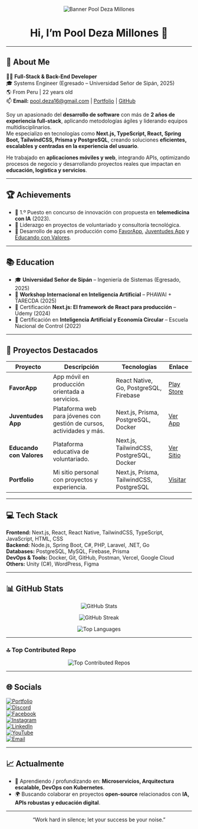 <!-- Banner -->
<p align="center">
  <img src="https://capsule-render.vercel.app/api?text=Pool%20Deza%20Millones&animation=fadeIn&color=gradient&height=120" alt="Banner Pool Deza Millones" />
</p>

<h1 align="center">Hi, I’m Pool Deza Millones 👋</h1>

---

## 💫 About Me
👨‍💻 **Full-Stack & Back-End Developer**  
🎓 Systems Engineer (Egresado – Universidad Señor de Sipán, 2025)  
🌎 From Peru | 22 years old  
📫 **Email:** pool.deza16@gmail.com | [Portfolio](https://ipool23.vercel.app/projects) | [GitHub](https://github.com/iPool23)  

Soy un apasionado del **desarrollo de software** con más de **2 años de experiencia full-stack**, aplicando metodologías ágiles y liderando equipos multidisciplinarios.  
Me especializo en tecnologías como **Next.js, TypeScript, React, Spring Boot, TailwindCSS, Prisma y PostgreSQL**, creando soluciones **eficientes, escalables y centradas en la experiencia del usuario**.  

He trabajado en **aplicaciones móviles y web**, integrando APIs, optimizando procesos de negocio y desarrollando proyectos reales que impactan en **educación, logística y servicios**.  

---

## 🏆 Achievements
- 🥇 1.º Puesto en concurso de innovación con propuesta en **telemedicina con IA** (2023).  
- 🤝 Liderazgo en proyectos de voluntariado y consultoría tecnológica.  
- 🚀 Desarrollo de apps en producción como [FavorApp](https://play.google.com/store/apps/details?id=com.favorapp&hl=es_PE), [Juventudes App](https://www.juventudes.app/) y [Educando con Valores](https://educandoconvalores.vercel.app/).  

---

## 📚 Education
- 🎓 **Universidad Señor de Sipán** – Ingeniería de Sistemas (Egresado, 2025)  
- 📘 **Workshop Internacional en Inteligencia Artificial** – PHAWAI + TARECDA (2025)  
- 📗 Certificación **Next.js: El framework de React para producción** – Udemy (2024)  
- 📗 Certificación en **Inteligencia Artificial y Economía Circular** – Escuela Nacional de Control (2022)  

---

## 🚀 Proyectos Destacados
| Proyecto | Descripción | Tecnologías | Enlace |
|----------|-------------|-------------|--------|
| **FavorApp** | App móvil en producción orientada a servicios. | React Native, Go, PostgreSQL, Firebase | [Play Store](https://play.google.com/store/apps/details?id=com.favorapp&hl=es_PE) |
| **Juventudes App** | Plataforma web para jóvenes con gestión de cursos, actividades y más. | Next.js, Prisma, PostgreSQL, Docker | [Ver App](https://www.juventudes.app/) |
| **Educando con Valores** | Plataforma educativa de voluntariado. | Next.js, TailwindCSS, PostgreSQL, Docker | [Ver Sitio](https://educandoconvalores.vercel.app/) |
| **Portfolio** | Mi sitio personal con proyectos y experiencia. | Next.js, Prisma, TailwindCSS, PostgreSQL | [Visitar](https://ipool23.vercel.app/projects) |

---

## 💻 Tech Stack
**Frontend:** Next.js, React, React Native, TailwindCSS, TypeScript, JavaScript, HTML, CSS  
**Backend:** Node.js, Spring Boot, C#, PHP, Laravel, .NET, Go  
**Databases:** PostgreSQL, MySQL, Firebase, Prisma  
**DevOps & Tools:** Docker, Git, GitHub, Postman, Vercel, Google Cloud  
**Others:** Unity (C#), WordPress, Figma  

---

## 📊 GitHub Stats
<p align="center">
  <img src="https://github-readme-stats.vercel.app/api?username=iPool23&show_icons=true&theme=aura&hide_border=false&count_private=true" alt="GitHub Stats" />
</p>

<p align="center">
  <img src="https://nirzak-streak-stats.vercel.app/?user=iPool23&theme=aura&hide_border=false" alt="GitHub Streak" />
</p>

<p align="center">
  <img src="https://github-readme-stats.vercel.app/api/top-langs/?username=iPool23&layout=compact&theme=aura&hide_border=false&count_private=true" alt="Top Languages" />
</p>

---

### 🔝 Top Contributed Repo
<p align="center">
  <img src="https://github-contributor-stats.vercel.app/api?username=iPool23&limit=5&theme=aura&combine_all_yearly_contributions=true" alt="Top Contributed Repos" />
</p>

---

## 🌐 Socials
[![Portfolio](https://img.shields.io/badge/Portfolio-%23000000.svg?logo=vercel&logoColor=white)](https://ipool23.vercel.app/projects)  
[![Discord](https://img.shields.io/badge/Discord-%237289DA.svg?logo=discord&logoColor=white)](https://discord.gg/ipool23)  
[![Facebook](https://img.shields.io/badge/Facebook-%231877F2.svg?logo=Facebook&logoColor=white)](https://facebook.com/ipool23)  
[![Instagram](https://img.shields.io/badge/Instagram-%23E4405F.svg?logo=Instagram&logoColor=white)](https://instagram.com/ipool23)  
[![LinkedIn](https://img.shields.io/badge/LinkedIn-%230077B5.svg?logo=linkedin&logoColor=white)](https://linkedin.com/in/ipool23)  
[![YouTube](https://img.shields.io/badge/YouTube-%23FF0000.svg?logo=YouTube&logoColor=white)](https://youtube.com/@ipool23)  
[![Email](https://img.shields.io/badge/Email-D14836?logo=gmail&logoColor=white)](mailto:pool.deza16@gmail.com)  

---

## 📈 Actualmente
- 📖 Aprendiendo / profundizando en: **Microservicios, Arquitectura escalable, DevOps con Kubernetes**.  
- 🌍 Buscando colaborar en proyectos **open-source** relacionados con **IA, APIs robustas y educación digital**.  

---

<p align="center">“Work hard in silence; let your success be your noise.”</p>
